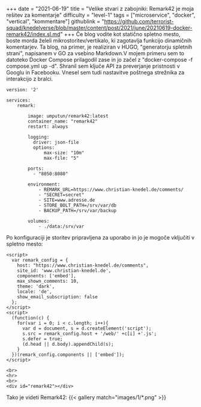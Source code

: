 +++
date = "2021-06-19"
title = "Velike stvari z zabojniki: Remark42 je moja rešitev za komentarje"
difficulty = "level-1"
tags = ["microservice", "docker", "vertical", "kommentare"]
githublink = "https://github.com/terrorist-squad/knedelverse/blob/master/content/post/2021/june/20210619-docker-remark42/index.sl.md"
+++
Če blog vodite kot statično spletno mesto, boste morda želeli mikrostoritev/vertikalo, ki zagotavlja funkcijo dinamičnih komentarjev. Ta blog, na primer, je realiziran v HUGO, "generatorju spletnih strani", napisanem v GO za vsebino Markdown.V mojem primeru sem to datoteko Docker Compose prilagodil zase in jo začel z "docker-compose -f compose.yml up -d". Shranil sem ključe API za preverjanje pristnosti v Googlu in Facebooku. Vnesel sem tudi nastavitve poštnega strežnika za interakcijo z bralci.
```
version: '2'

services:
    remark:

        image: umputun/remark42:latest
        container_name: "remark42"
        restart: always

        logging:
          driver: json-file
          options:
              max-size: "10m"
              max-file: "5"

        ports:
          - "8050:8080"   

        environment:
            - REMARK_URL=https://www.christian-knedel.de/comments/ 
            - "SECRET=secret"          
            - SITE=www.adresse.de 
            - STORE_BOLT_PATH=/srv/var/db
            - BACKUP_PATH=/srv/var/backup

        volumes:
            - ./data:/srv/var

```
Po konfiguraciji je storitev pripravljena za uporabo in jo je mogoče vključiti v spletno mesto:
```
<script>
  var remark_config = {
    host: "https://www.christian-knedel.de/comments", 
    site_id: 'www.christian-knedel.de',
    components: ['embed'], 
    max_shown_comments: 10,
    theme: 'dark',
    locale: 'de',
    show_email_subscription: false
  };
</script>
<script>
  (function(c) {
    for(var i = 0; i < c.length; i++){
      var d = document, s = d.createElement('script');
      s.src = remark_config.host + '/web/' +c[i] +'.js';
      s.defer = true;
      (d.head || d.body).appendChild(s);
    }
  })(remark_config.components || ['embed']);
</script>

<br>
<hr>
<br>
<div id="remark42"></div>

```
Tako je videti Remark42:
{{< gallery match="images/1/*.png" >}}
